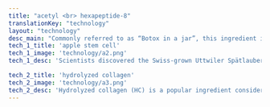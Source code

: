 ```yaml
---
title: "acetyl <br> hexapeptide-8"
translationKey: "technology"
layout: "technology"
desc_main: "Commonly referred to as “Botox in a jar”, this ingredient is a peptide compound that is used to reduce the appearance of wrinkles brought on by repeated facial expressions, such as smiling, frowning or furrowing the brow in deep concentration or frustration. It restores the skin's natural water barrier, and helps bind water to the skin, improving dry skin. It also helps to improve skin elasticity."
tech_1_title: 'apple stem cell'
tech_1_image: 'technology/a2.png'
tech_1_desc: 'Scientists discovered the Swiss-grown Uttwiler Spätlauber apples has an unusual longevity of the stem cells that kept these apples alive months after other apples shriveled and fell off their trees. Further research shows that apple stem cells contain metabolites to ensure longevity as the tree is known for the fact that its fruit keep well over long periods of time.'

tech_2_title: 'hydrolyzed collagen'
tech_2_image: 'technology/a3.png'
tech_2_desc: 'Hydrolyzed collagen (HC) is a popular ingredient considered to be an antioxidant. This low molecular weight protein has been widely utilized due to its excellent biocompatibility, easy biodegradability, and weak antigenicity. It is a safe cosmetic biomaterial with good moisturizing properties on the skin.'
---
```



